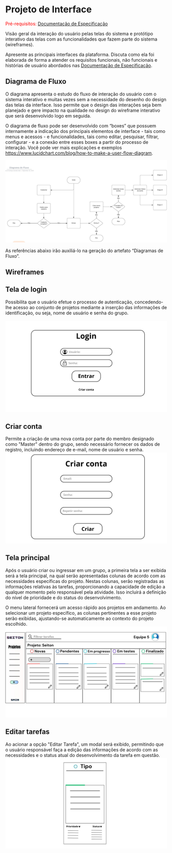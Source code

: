 
# Projeto de Interface

<span style="color:red">Pré-requisitos: <a href="2-Especificação do Projeto.md"> Documentação de Especificação</a></span>

Visão geral da interação do usuário pelas telas do sistema e protótipo interativo das telas com as funcionalidades que fazem parte do sistema (wireframes).

 Apresente as principais interfaces da plataforma. Discuta como ela foi elaborada de forma a atender os requisitos funcionais, não funcionais e histórias de usuário abordados nas <a href="2-Especificação do Projeto.md"> Documentação de Especificação</a>.

## Diagrama de Fluxo

O diagrama apresenta o estudo do fluxo de interação do usuário com o sistema interativo e  muitas vezes sem a necessidade do desenho do design das telas da interface. Isso permite que o design das interações seja bem planejado e gere impacto na qualidade no design do wireframe interativo que será desenvolvido logo em seguida.

O diagrama de fluxo pode ser desenvolvido com “boxes” que possuem internamente a indicação dos principais elementos de interface - tais como menus e acessos - e funcionalidades, tais como editar, pesquisar, filtrar, configurar - e a conexão entre esses boxes a partir do processo de interação. Você pode ver mais explicações e exemplos https://www.lucidchart.com/blog/how-to-make-a-user-flow-diagram.

![Exemplo de Diagrama de Fluxo](img/DiagramadeFluxo2.jpeg)

As referências abaixo irão auxiliá-lo na geração do artefato “Diagramas de Fluxo”.

<!-- > **Links Úteis**:
> - [Fluxograma online: seis sites para fazer gráfico sem instalar nada | Produtividade | TechTudo](https://www.techtudo.com.br/listas/2019/03/fluxograma-online-seis-sites-para-fazer-grafico-sem-instalar-nada.ghtml) -->

## Wireframes

## Tela de login

Possibilita que o usuário efetue o processo de autenticação, concedendo-lhe acesso ao conjunto de projetos mediante a inserção das informações de identificação, ou seja, nome de usuário e senha do grupo.
<br><br>
![Exemplo de Wireframe](img/login1.jpg)

## Criar conta

Permite a criação de uma nova conta por parte do membro designado como "Master" dentro do grupo, sendo necessário fornecer os dados de registro, incluindo endereço de e-mail, nome de usuário e senha.
<br>
![Exemplo de Wireframe](img/criar_conta.jpg)


## Tela principal

Após o usuário criar ou ingressar em um grupo, a primeira tela a ser exibida será a tela principal, na qual serão apresentadas colunas de acordo com as necessidades específicas do projeto. Nestas colunas, serão registradas as informações relativas às tarefas, proporcionando a capacidade de edição a qualquer momento pelo responsável pela atividade. Isso incluirá a definição do nível de prioridade e do status do desenvolvimento.

O menu lateral fornecerá um acesso rápido aos projetos em andamento. Ao selecionar um projeto específico, as colunas pertinentes a esse projeto serão exibidas, ajustando-se automaticamente ao contexto do projeto escolhido.
<br>
![Exemplo de Wireframe](img/tela_principal1.jpg)


## Editar tarefas

Ao acionar a opção "Editar Tarefa", um modal será exibido, permitindo que o usuário responsável faça a edição das informações de acordo com as necessidades e o status atual do desenvolvimento da tarefa em questão.
<br>
![Exemplo de Wireframe](img/editar_tarefa1.jpg)

<!-- São protótipos usados em design de interface para sugerir a estrutura de um site web e seu relacionamentos entre suas páginas. Um wireframe web é uma ilustração semelhante do layout de elementos fundamentais na interface.
 
> **Links Úteis**:
> - [Protótipos vs Wireframes](https://www.nngroup.com/videos/prototypes-vs-wireframes-ux-projects/)
> - [Ferramentas de Wireframes](https://rockcontent.com/blog/wireframes/)
> - [MarvelApp](https://marvelapp.com/developers/documentation/tutorials/)
> - [Figma](https://www.figma.com/)
> - [Adobe XD](https://www.adobe.com/br/products/xd.html#scroll)
> - [Axure](https://www.axure.com/edu) (Licença Educacional)
> - [InvisionApp](https://www.invisionapp.com/) (Licença Educacional) -->
